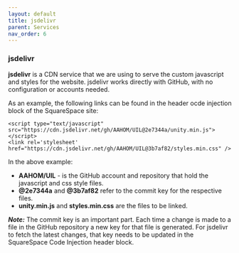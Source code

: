 ```yaml
---
layout: default
title: jsdelivr
parent: Services
nav_order: 6
---
```


### jsdelivr

**jsdelivr** is a CDN service that we are using to serve the custom javascript and styles for the website. jsdelivr works directly with GitHub, with no configuration or accounts needed. 

As an example, the following links can be found in the header ocde injection block of the SquareSpace site:

```
<script type="text/javascript" src="https://cdn.jsdelivr.net/gh/AAHOM/UIL@2e7344a/unity.min.js"></script>
<link rel='stylesheet' href="https://cdn.jsdelivr.net/gh/AAHOM/UIL@3b7af82/styles.min.css" />
```

In the above example:

- **AAHOM/UIL** - is the GitHub account and repository that hold the javascript and css style files.
- **@2e7344a** and **@3b7af82** refer to the commit key for the respective files.  
- **unity.min.js** and **styles.min.css** are the files to be linked. 

***Note:*** The commit key is an important part.  Each time a change is made to a file in the GitHub repository a new key for that file is generated.  For jsdelivr to fetch the latest changes, that key needs to be updated in the SquareSpace Code Injection header block.  